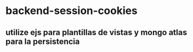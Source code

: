 # backend-session-cookies
## utilize ejs para plantillas de vistas y mongo atlas para la persistencia 